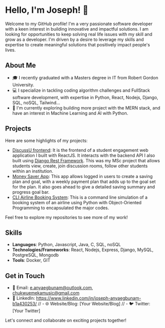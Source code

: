 # Hello, I'm Joseph! 👋

Welcome to my GitHub profile! I'm a very passionate software developer with a keen interest in building innovative and impactful solutions. I am looking for opportunities to keep solving real life issues with my skill and grow as a developer. I'm driven by a desire to leverage my skills and expertise to create meaningful solutions that positively impact people's lives.

## About Me

- 🎓 I recently graduated with a Masters degree in IT from Robert Gordon University.
- 💻 I specialize in tackling coding algorithm challenges and FullStack software development, with expertise in Python, React, Nodejs, Django, SQL, noSQL, Tailwind...
- 🌱 I'm currently exploring building more project with the MERN stack, and have an interest in Machine Learning and AI with Python.

## Projects

Here are some highlights of my projects:

- [DiscussU frontend](https://github.com/Chukwuemekamusic/DiscussU-react_frontend): It is the frontend of a student engagement web application I built with ReactJS. It interacts with the backend API I also built using [Django Rest Framework](https://github.com/Chukwuemekamusic/DiscussU). This was my MSc project that allows students view, create, join discussion rooms, follow other students within an institution.
- [Money Saver App](https://github.com/Chukwuemekamusic/money-saver-app): This app allows logged in users to create a saving plan and goal, with a weekly payment plan that adds up to the goal set for the plan. It also goes ahead to give a detailed saving summary and progress goal bar.
- [CLI Airline Booking System](https://github.com/Chukwuemekamusic/XYZ_AIRLINE_BOOKING): This is a command line simulation of a booking system of an airline using Python with Object-Oriented Programming to encapsulated the major codes. 

Feel free to explore my repositories to see more of my work!

## Skills

- **Languages**: Python, Javascript, Java, C, SQL, noSQL
- **Technologies/Frameworks**: React, Nodejs, Express, Django, MySQL, PostgreSQL, Mongodb
- **Tools**: Docker, GIT

## Get in Touch

- 📧 Email: e.anyaegbunam@outlook.com, chukwuemekamusic@gmail.com
- 💼 LinkedIn: https://www.linkedin.com/in/joseph-anyaegbunam-b1a430253/
// - 🌐 Website/Blog: [Your Website/Blog]
// - 🐦 Twitter: [Your Twitter]

Let's connect and collaborate on exciting projects together!

